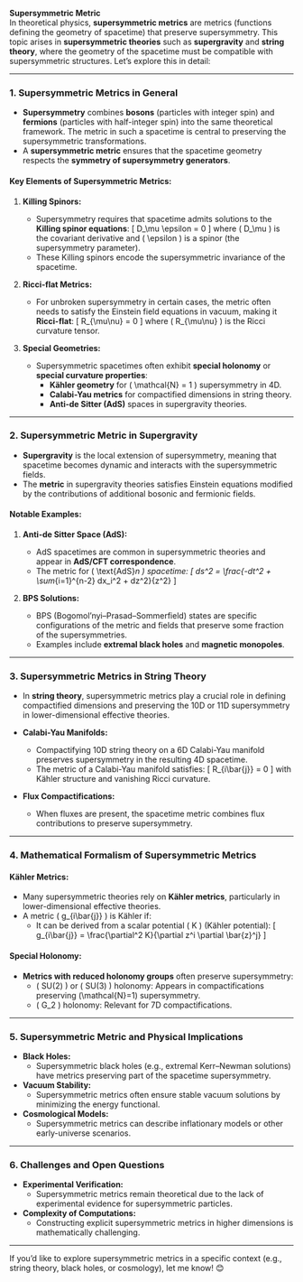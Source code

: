 **Supersymmetric Metric**  
In theoretical physics, **supersymmetric metrics** are metrics (functions defining the geometry of spacetime) that preserve supersymmetry. This topic arises in **supersymmetric theories** such as **supergravity** and **string theory**, where the geometry of the spacetime must be compatible with supersymmetric structures. Let’s explore this in detail:

---

### **1. Supersymmetric Metrics in General**
- **Supersymmetry** combines **bosons** (particles with integer spin) and **fermions** (particles with half-integer spin) into the same theoretical framework. The metric in such a spacetime is central to preserving the supersymmetric transformations.
- A **supersymmetric metric** ensures that the spacetime geometry respects the **symmetry of supersymmetry generators**.

#### **Key Elements of Supersymmetric Metrics:**
1. **Killing Spinors:**
   - Supersymmetry requires that spacetime admits solutions to the **Killing spinor equations**:
     \[
     D_\mu \epsilon = 0
     \]
     where \( D_\mu \) is the covariant derivative and \( \epsilon \) is a spinor (the supersymmetry parameter).
   - These Killing spinors encode the supersymmetric invariance of the spacetime.

2. **Ricci-flat Metrics:**
   - For unbroken supersymmetry in certain cases, the metric often needs to satisfy the Einstein field equations in vacuum, making it **Ricci-flat**:
     \[
     R_{\mu\nu} = 0
     \]
     where \( R_{\mu\nu} \) is the Ricci curvature tensor.

3. **Special Geometries:**
   - Supersymmetric spacetimes often exhibit **special holonomy** or **special curvature properties**:
     - **Kähler geometry** for \( \mathcal{N} = 1 \) supersymmetry in 4D.
     - **Calabi-Yau metrics** for compactified dimensions in string theory.
     - **Anti-de Sitter (AdS)** spaces in supergravity theories.

---

### **2. Supersymmetric Metric in Supergravity**
- **Supergravity** is the local extension of supersymmetry, meaning that spacetime becomes dynamic and interacts with the supersymmetric fields.
- The **metric** in supergravity theories satisfies Einstein equations modified by the contributions of additional bosonic and fermionic fields.

#### **Notable Examples:**
1. **Anti-de Sitter Space (AdS):**
   - AdS spacetimes are common in supersymmetric theories and appear in **AdS/CFT correspondence**.
   - The metric for \( \text{AdS}_n \) spacetime:
     \[
     ds^2 = \frac{-dt^2 + \sum_{i=1}^{n-2} dx_i^2 + dz^2}{z^2}
     \]

2. **BPS Solutions:**
   - BPS (Bogomol’nyi–Prasad–Sommerfield) states are specific configurations of the metric and fields that preserve some fraction of the supersymmetries.
   - Examples include **extremal black holes** and **magnetic monopoles**.

---

### **3. Supersymmetric Metrics in String Theory**
- In **string theory**, supersymmetric metrics play a crucial role in defining compactified dimensions and preserving the 10D or 11D supersymmetry in lower-dimensional effective theories.
- **Calabi-Yau Manifolds:**
  - Compactifying 10D string theory on a 6D Calabi-Yau manifold preserves supersymmetry in the resulting 4D spacetime.
  - The metric of a Calabi-Yau manifold satisfies:
    \[
    R_{i\bar{j}} = 0
    \]
    with Kähler structure and vanishing Ricci curvature.

- **Flux Compactifications:**
  - When fluxes are present, the spacetime metric combines flux contributions to preserve supersymmetry.

---

### **4. Mathematical Formalism of Supersymmetric Metrics**
#### **Kähler Metrics:**
- Many supersymmetric theories rely on **Kähler metrics**, particularly in lower-dimensional effective theories.
- A metric \( g_{i\bar{j}} \) is Kähler if:
  - It can be derived from a scalar potential \( K \) (Kähler potential):
    \[
    g_{i\bar{j}} = \frac{\partial^2 K}{\partial z^i \partial \bar{z}^j}
    \]

#### **Special Holonomy:**
- **Metrics with reduced holonomy groups** often preserve supersymmetry:
  - \( SU(2) \) or \( SU(3) \) holonomy: Appears in compactifications preserving \(\mathcal{N}=1\) supersymmetry.
  - \( G_2 \) holonomy: Relevant for 7D compactifications.

---

### **5. Supersymmetric Metric and Physical Implications**
- **Black Holes:**
  - Supersymmetric black holes (e.g., extremal Kerr–Newman solutions) have metrics preserving part of the spacetime supersymmetry.
- **Vacuum Stability:**
  - Supersymmetric metrics often ensure stable vacuum solutions by minimizing the energy functional.
- **Cosmological Models:**
  - Supersymmetric metrics can describe inflationary models or other early-universe scenarios.

---

### **6. Challenges and Open Questions**
- **Experimental Verification:**
  - Supersymmetric metrics remain theoretical due to the lack of experimental evidence for supersymmetric particles.
- **Complexity of Computations:**
  - Constructing explicit supersymmetric metrics in higher dimensions is mathematically challenging.

---

If you’d like to explore supersymmetric metrics in a specific context (e.g., string theory, black holes, or cosmology), let me know! 😊
